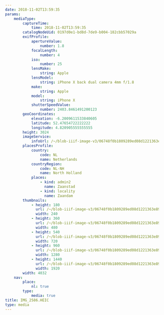```yaml
---
date: 2018-11-02T13:59:35
params:
    mediaType:
        captureTime:
            time: 2018-11-02T13:59:35
        catalogNodeUid: 0197d0e1-bd8d-7de9-b004-182cbb57029a
        exifProfile:
            apertureValue:
                number: 1.8
            focalLength:
                number: 4
            iso:
                number: 25
            lensMake:
                string: Apple
            lensModel:
                string: iPhone X back dual camera 4mm f/1.8
            make:
                string: Apple
            model:
                string: iPhone X
            shutterSpeedValue:
                number: 2403.8461491200123
        geoCoordinates:
            elevation: -6.2009611533840605
            latitude: 52.47654722222222
            longitude: 4.820905555555555
        height: 3024
        imageService:
            infoUrl: /~/blob-iiif-image-v3/06748f0b1809289ed08d1221363e89fdafedcbcfb8ba2cda74e9bda5c9eec817/info.json
        placesProfile:
            country:
                code: NL
                name: Netherlands
            countryRegion:
                code: NL-NH
                name: North Holland
            places:
                - kind: admin2
                  name: Zaanstad
                - kind: locality
                  name: Zaandam
        thumbnails:
            - height: 180
              url: /~/blob-iiif-image-v3/06748f0b1809289ed08d1221363e89fdafedcbcfb8ba2cda74e9bda5c9eec817/full/240%2C180/0/default.jpg
              width: 240
            - height: 360
              url: /~/blob-iiif-image-v3/06748f0b1809289ed08d1221363e89fdafedcbcfb8ba2cda74e9bda5c9eec817/full/480%2C360/0/default.jpg
              width: 480
            - height: 540
              url: /~/blob-iiif-image-v3/06748f0b1809289ed08d1221363e89fdafedcbcfb8ba2cda74e9bda5c9eec817/full/720%2C540/0/default.jpg
              width: 720
            - height: 960
              url: /~/blob-iiif-image-v3/06748f0b1809289ed08d1221363e89fdafedcbcfb8ba2cda74e9bda5c9eec817/full/1280%2C960/0/default.jpg
              width: 1280
            - height: 1440
              url: /~/blob-iiif-image-v3/06748f0b1809289ed08d1221363e89fdafedcbcfb8ba2cda74e9bda5c9eec817/full/1920%2C1440/0/default.jpg
              width: 1920
        width: 4032
    nav:
        place:
            nl: true
        type:
            media: true
title: IMG_2586.HEIC
type: media
---
```

